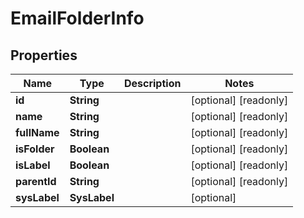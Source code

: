 

# EmailFolderInfo


## Properties

| Name | Type | Description | Notes |
|------------ | ------------- | ------------- | -------------|
|**id** | **String** |  |  [optional] [readonly] |
|**name** | **String** |  |  [optional] [readonly] |
|**fullName** | **String** |  |  [optional] [readonly] |
|**isFolder** | **Boolean** |  |  [optional] [readonly] |
|**isLabel** | **Boolean** |  |  [optional] [readonly] |
|**parentId** | **String** |  |  [optional] [readonly] |
|**sysLabel** | **SysLabel** |  |  [optional] |




